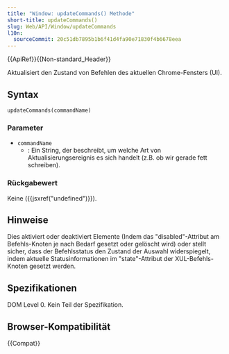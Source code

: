 ```yaml
---
title: "Window: updateCommands() Methode"
short-title: updateCommands()
slug: Web/API/Window/updateCommands
l10n:
  sourceCommit: 20c51db7895b1b6f41d4fa90e71830f4b6678eea
---
```


{{ApiRef}}{{Non-standard_Header}}

Aktualisiert den Zustand von Befehlen des aktuellen Chrome-Fensters (UI).

## Syntax

```js-nolint
updateCommands(commandName)
```

### Parameter

- `commandName`
  - : Ein String, der beschreibt, um welche Art von Aktualisierungsereignis es sich handelt (z.B. ob wir gerade fett schreiben).

### Rückgabewert

Keine ({{jsxref("undefined")}}).

## Hinweise

Dies aktiviert oder deaktiviert Elemente (Indem das "disabled"-Attribut am Befehls-Knoten je nach Bedarf gesetzt oder gelöscht wird) oder stellt sicher, dass der Befehlsstatus den Zustand der Auswahl widerspiegelt, indem aktuelle Statusinformationen im "state"-Attribut der XUL-Befehls-Knoten gesetzt werden.

## Spezifikationen

DOM Level 0. Kein Teil der Spezifikation.

## Browser-Kompatibilität

{{Compat}}
